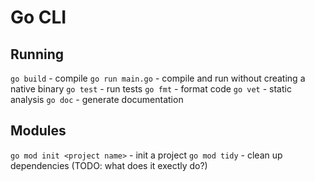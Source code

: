 # Go CLI


## Running

`go build` - compile
`go run main.go` - compile and run without creating a native binary
`go test` - run tests
`go fmt` - format code
`go vet` - static analysis
`go doc` - generate documentation

## Modules

`go mod init <project name>` - init a project
`go mod tidy` - clean up dependencies (TODO: what does it exectly do?)
